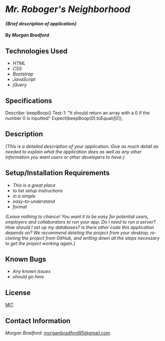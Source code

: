 # _Mr. Roboger's Neighborhood_

#### _{Brief description of application}_

#### By _**Morgan Bradford**_

## Technologies Used

* _HTML_
* _CSS_
* _Bootstrap_
* _JavaScript_
* _jQuery_

## Specifications

Describe: beepBoop()
Test-1: "It should return an array with a 0 if the number 0 is inputted"
Expect(beepBoop(0).toEqual([0]);


## Description

_{This is a detailed description of your application. Give as much detail as needed to explain what the application does as well as any other information you want users or other developers to have.}_

## Setup/Installation Requirements

* _This is a great place_
* _to list setup instructions_
* _in a simple_
* _easy-to-understand_
* _format_

_{Leave nothing to chance! You want it to be easy for potential users, employers and collaborators to run your app. Do I need to run a server? How should I set up my databases? Is there other code this application depends on? We recommend deleting the project from your desktop, re-cloning the project from GitHub, and writing down all the steps necessary to get the project working again.}_

## Known Bugs

* _Any known issues_
* _should go here_

## License

[MIT](LICENSE.txt)

## Contact Information

_Morgan Bradford_: morganjbradford95@gmail.com
